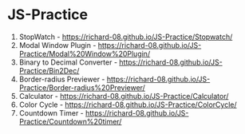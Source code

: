 # JS-Practice

1) StopWatch - https://richard-08.github.io/JS-Practice/Stopwatch/
2) Modal Window Plugin - https://richard-08.github.io/JS-Practice/Modal%20Window%20Plugin/
3) Binary to Decimal Converter - https://richard-08.github.io/JS-Practice/Bin2Dec/
4) Border-radius Previewer - https://richard-08.github.io/JS-Practice/Border-radius%20Previewer/
5) Calculator - https://richard-08.github.io/JS-Practice/Calculator/
6) Color Cycle - https://richard-08.github.io/JS-Practice/ColorCycle/
7) Countdown Timer - https://richard-08.github.io/JS-Practice/Countdown%20timer/
